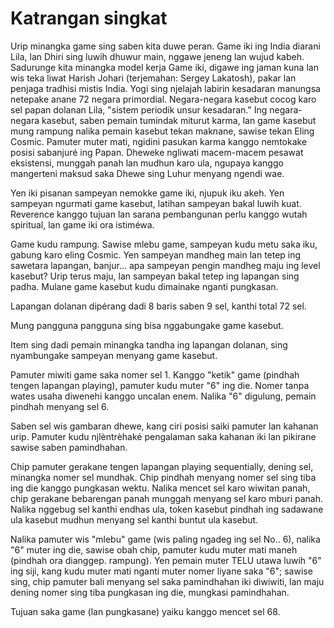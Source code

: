 # Katrangan singkat

Urip minangka game sing saben kita duwe peran. Game iki ing India diarani Lila, lan Dhiri sing luwih dhuwur main, nggawe jeneng lan wujud kabeh. Sadurunge kita minangka model kerja Game iki, digawe ing jaman kuna lan wis teka liwat Harish Johari (terjemahan: Sergey Lakatosh), pakar lan penjaga tradhisi mistis India. Yogi sing njelajah labirin kesadaran manungsa netepake anane 72 negara primordial. Negara-negara kasebut cocog karo sel papan dolanan Lila, "sistem periodik unsur kesadaran." Ing negara-negara kasebut, saben pemain tumindak miturut karma, lan game kasebut mung rampung nalika pemain kasebut tekan maknane, sawise tekan Eling Cosmic. Pamuter muter mati, ngidini pasukan karma kanggo nemtokake posisi sabanjuré ing Papan. Dheweke ngliwati macem-macem pesawat eksistensi, munggah panah lan mudhun karo ula, ngupaya kanggo mangerteni maksud saka Dhewe sing Luhur menyang ngendi wae.

Yen iki pisanan sampeyan nemokke game iki, njupuk iku akeh. Yen sampeyan ngurmati game kasebut, latihan sampeyan bakal luwih kuat. Reverence kanggo tujuan lan sarana pembangunan perlu kanggo wutah spiritual, lan game iki ora istiméwa.

Game kudu rampung. Sawise mlebu game, sampeyan kudu metu saka iku, gabung karo eling Cosmic. Yen sampeyan mandheg main lan tetep ing sawetara lapangan, banjur… apa sampeyan pengin mandheg maju ing level kasebut? Urip terus maju, lan sampeyan bakal tetep ing lapangan sing padha. Mulane game kasebut kudu dimainake nganti pungkasan.

Lapangan dolanan dipérang dadi 8 baris saben 9 sel, kanthi total 72 sel.

Mung pangguna pangguna sing bisa nggabungake game kasebut.

Item sing dadi pemain minangka tandha ing lapangan dolanan, sing nyambungake sampeyan menyang game kasebut.

Pamuter miwiti game saka nomer sel 1. Kanggo "ketik" game (pindhah tengen lapangan playing), pamuter kudu muter "6" ing die. Nomer tanpa wates usaha diwenehi kanggo uncalan enem. Nalika "6" digulung, pemain pindhah menyang sel 6.

Saben sel wis gambaran dhewe, kang ciri posisi saiki pamuter lan kahanan urip. Pamuter kudu njlèntrèhaké pengalaman saka kahanan iki lan pikirane sawise saben pamindhahan.

Chip pamuter gerakane tengen lapangan playing sequentially, dening sel, minangka nomer sel mundhak. Chip pindhah menyang nomer sel sing tiba ing die kanggo pungkasan wektu. Nalika mencet sel karo wiwitan panah, chip gerakane bebarengan panah munggah menyang sel karo mburi panah. Nalika nggebug sel kanthi endhas ula, token kasebut pindhah ing sadawane ula kasebut mudhun menyang sel kanthi buntut ula kasebut.

Nalika pamuter wis "mlebu" game (wis paling ngadeg ing sel No.. 6), nalika "6" muter ing die, sawise obah chip, pamuter kudu muter mati maneh (pindhah ora dianggep. rampung). Yen pemain muter TELU utawa luwih "6" ing siji, kang kudu muter mati nganti muter nomer liyane saka "6"; sawise sing, chip pamuter bali menyang sel saka pamindhahan iki diwiwiti, lan maju dening nomer sing tiba pungkasan ing die, mungkasi pamindhahan.

Tujuan saka game (lan pungkasane) yaiku kanggo mencet sel 68.
